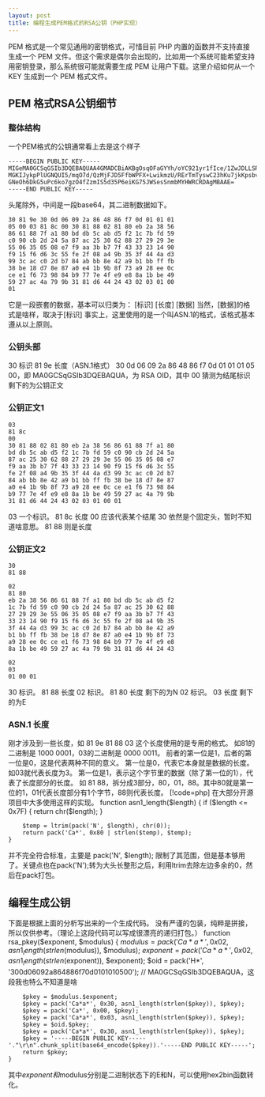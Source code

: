 ```yaml
---
layout: post
title: 编程生成PEM格式的RSA公钥（PHP实现）
---
```


PEM 格式是一个常见通用的密钥格式，可惜目前 PHP 内置的函数并不支持直接生成一个 PEM 文件。但这个需求是偶尔会出现的，比如用一个系统可能希望支持用密钥登录，那么系统很可能就需要生成 PEM 让用户下载。这里介绍如何从一个 KEY 生成到一个 PEM 格式文件。

PEM 格式RSA公钥细节
----
### 整体结构
一个PEM格式的公钥通常看上去是这个样子

	-----BEGIN PUBLIC KEY-----
	MIGeMA0GCSqGSIb3DQEBAQUAA4GMADCBiAKBgOsqOFaGYYh/oYC921yr1fIce/1ZwJDLLSRah6wl
	MGKIJykpPlUGNQUI5/mqO7d/QzMjFJD5FfbWPFX+LwikmzU/RErTmTyswC23hKu7jkKpsbv/+zi+
	GNeOh6DkG5uPc6ko7gzO4fZzmIS5d35P6eiKG75JWSesSnmbMYHWRCRDAgMBAAE=
	-----END PUBLIC KEY-----

头尾除外，中间是一段base64，其二进制数据如下。

	30 81 9e 30 0d 06 09 2a 86 48 86 f7 0d 01 01 01
	05 00 03 81 8c 00 30 81 88 02 81 80 eb 2a 38 56
	86 61 88 7f a1 80 bd db 5c ab d5 f2 1c 7b fd 59
	c0 90 cb 2d 24 5a 87 ac 25 30 62 88 27 29 29 3e
	55 06 35 05 08 e7 f9 aa 3b b7 7f 43 33 23 14 90
	f9 15 f6 d6 3c 55 fe 2f 08 a4 9b 35 3f 44 4a d3
	99 3c ac c0 2d b7 84 ab bb 8e 42 a9 b1 bb ff fb
	38 be 18 d7 8e 87 a0 e4 1b 9b 8f 73 a9 28 ee 0c
	ce e1 f6 73 98 84 b9 77 7e 4f e9 e8 8a 1b be 49
	59 27 ac 4a 79 9b 31 81 d6 44 24 43 02 03 01 00
	01

它是一段嵌套的数据，基本可以归类为：
	[标识] [长度] [数据]
当然，[数据]的格式是啥样，取决于[标识]
事实上，这里使用的是一个叫ASN.1的格式，该格式基本遵从以上原则。

### 公钥头部
30 标识
81 9e 长度（ASN.1格式）
30 0d 06 09 2a 86 48 86 f7 0d 01 01 01 05 00，即 MA0GCSqGSIb3DQEBAQUA，为 RSA OID，其中 00 猜测为结尾标识
剩下的为公钥正文

### 公钥正文1
	03
	81 8c
	00
	30 81 88 02 81 80 eb 2a 38 56 86 61 88 7f a1 80
	bd db 5c ab d5 f2 1c 7b fd 59 c0 90 cb 2d 24 5a
	87 ac 25 30 62 88 27 29 29 3e 55 06 35 05 08 e7
	f9 aa 3b b7 7f 43 33 23 14 90 f9 15 f6 d6 3c 55
	fe 2f 08 a4 9b 35 3f 44 4a d3 99 3c ac c0 2d b7
	84 ab bb 8e 42 a9 b1 bb ff fb 38 be 18 d7 8e 87
	a0 e4 1b 9b 8f 73 a9 28 ee 0c ce e1 f6 73 98 84
	b9 77 7e 4f e9 e8 8a 1b be 49 59 27 ac 4a 79 9b
	31 81 d6 44 24 43 02 03 01 00 01
03 一个标识。
81 8c 长度
00 应该代表某个结尾
30 依然是个固定头，暂时不知道啥意思。
81 88 则是长度

### 公钥正文2
	30
	81 88
	
	02
	81 80
	eb 2a 38 56 86 61 88 7f a1 80 bd db 5c ab d5 f2
	1c 7b fd 59 c0 90 cb 2d 24 5a 87 ac 25 30 62 88
	27 29 29 3e 55 06 35 05 08 e7 f9 aa 3b b7 7f 43
	33 23 14 90 f9 15 f6 d6 3c 55 fe 2f 08 a4 9b 35
	3f 44 4a d3 99 3c ac c0 2d b7 84 ab bb 8e 42 a9
	b1 bb ff fb 38 be 18 d7 8e 87 a0 e4 1b 9b 8f 73
	a9 28 ee 0c ce e1 f6 73 98 84 b9 77 7e 4f e9 e8
	8a 1b be 49 59 27 ac 4a 79 9b 31 81 d6 44 24 43
	
	02
	03
	01 00 01
30 标识。
81 88 长度
02 标识。
81 80 长度
剩下的为N
02 标识。
03 长度
剩下的为E

### ASN.1 长度
刚才涉及到一些长度，如
	81 9e
	81 88
	03
这个长度使用的是专用的格式。
如81的二进制是 1000 0001，03的二进制是 0000 0011。
前者的第一位是1，后者的第一位是0，这是代表两种不同的意义。
第一位是0，代表它本身就是数据的长度。如03就代表长度为3。
第一位是1，表示这个字节里的数据（除了第一位的1），代表了长度部分的长度。
如 81 88，拆分成3部分，80，01，88。其中80就是第一位的1，01代表长度部分有1个字节，88则代表长度。
[!code=php]
在大部分开源项目中大多使用这样的实现。
	function asn1_length($length)
	{
		if ($length <= 0x7F) {
			return chr($length);
		}
		
		$temp = ltrim(pack('N', $length), chr(0));
		return pack('Ca*', 0x80 | strlen($temp), $temp);
	}
并不完全符合标准，主要是
	pack('N', $length);
限制了其范围，但是基本够用了。关键点也在pack('N');转为大头长整形之后，利用ltrim去除左边多余的0，然后在pack打包。

编程生成公钥
----
下面是根据上面的分析写出来的一个生成代码。
没有严谨的包装，纯粹是拼接，所以仅供参考。（理论上这段代码可以写成很漂亮的递归打包。）
	function rsa_pkey($exponent, $modulus) {
		$modulus = pack('Ca*a*', 0x02, asn1_length(strlen($modulus)), $modulus);
	    $exponent = pack('Ca*a*', 0x02, asn1_length(strlen($exponent)), $exponent);
		$oid = pack('H*', '300d06092a864886f70d0101010500'); // MA0GCSqGSIb3DQEBAQUA，这段我也特么不知道是啥
		
		$pkey =	$modulus.$exponent;
		$pkey = pack('Ca*a*', 0x30, asn1_length(strlen($pkey)), $pkey);
		$pkey = pack('Ca*', 0x00, $pkey);
		$pkey = pack('Ca*a*', 0x03, asn1_length(strlen($pkey)), $pkey);
		$pkey = $oid.$pkey;
		$pkey = pack('Ca*a*', 0x30, asn1_length(strlen($pkey)), $pkey);
		$pkey = '-----BEGIN PUBLIC KEY-----'."\r\n".chunk_split(base64_encode($pkey)).'-----END PUBLIC KEY-----';
		return $pkey;
	}
其中$exponent和$modulus分别是二进制状态下的E和N，可以使用hex2bin函数转化。